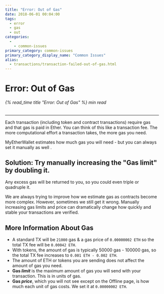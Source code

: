 ```yaml
---
title: "Error: Out of Gas"
date: 2018-06-01 00:04:00
tags:
  - error
  - gas
  - out
categories:
  - 
    - common-issues
primary_category: common-issues
primary_category_display_name: "Common Issues"
alias:
  - transactions/transaction-failed-out-of-gas.html
---
```


# __Error: Out of Gas__
###### {% read_time title "Error: Out of Gas" %} min read
***

Each transaction (including token and contract transactions) require gas and that gas is paid in Ether. You can think of this like a transaction fee. The more computational effort a transaction takes, the more gas you need.

MyEtherWallet estimates how much gas you will need - but you can always set it manually as well .

## __Solution: Try manually increasing the "Gas limit" by doubling it.__

Any excess gas will be returned to you, so you could even triple or quadruple it.

We are always trying to improve how we estimate gas as contracts become more complex. However, sometimes we still get it wrong. Manually increasing gas limits and price can dramatically change how quickly and stable your transactions are verified.



## __More Information About Gas__
* A standard TX will be `21000` gas & a gas price of `0.00000002 ETH` so the total TX fee will be `0.00042 ETH`.
* With tokens, the amount of gas is typically 50000 gas - 100000 gas, so the total TX fee increases to `0.001 ETH - 0.002 ETH`.
* The amount of ETH or tokens you are sending does not affect the amount of gas you need.
* **Gas _limit_** is the maximum amount of gas you will send with your transaction. This is in units of gas.
* **Gas _price_**, which you will not see except on the Offline page, is how much each unit of gas costs. We set it at `0.00000002 ETH`.